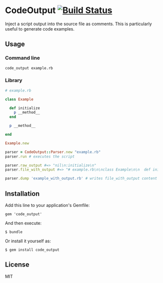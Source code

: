 # CodeOutput [![Build Status](https://secure.travis-ci.org/infertux/code_output.png)](http://travis-ci.org/#!/infertux/code_output)

Inject a script output into the source file as comments.
This is particularly useful to generate code examples.

## Usage

### Command line

```bash
code_output example.rb
```

### Library

```ruby
# example.rb

class Example

  def initialize
    p __method__
  end

  p __method__

end

Example.new
```

```ruby
parser = CodeOutput::Parser.new "example.rb"
parser.run # executes the script

parser.raw_output #=> "nil\n:initialize\n"
parser.file_with_output #=> "# example.rb\n\nclass Example\n\n  def initialize\n    p __method__ #=> :initialize\n  end\n\n  p __method__ #=> nil\n\nend\n\nExample.new\n"

parser.dump 'example_with_output.rb' # writes file_with_output content into the given file
```

## Installation

Add this line to your application's Gemfile:

    gem 'code_output'

And then execute:

    $ bundle

Or install it yourself as:

    $ gem install code_output

## License

MIT

